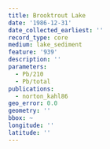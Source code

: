 ```yaml
---
title: Brooktrout Lake
date: '1986-12-31'
date_collected_earliest: ''
record_type: core
medium: lake_sediment
feature: '939'
description: ''
parameters:
  - Pb/210
  - Pb/total
publications:
  - norton_kahl86
geo_error: 0.0
geometry: ''
bbox: ~
longitude: ''
latitude: ''
---
```

